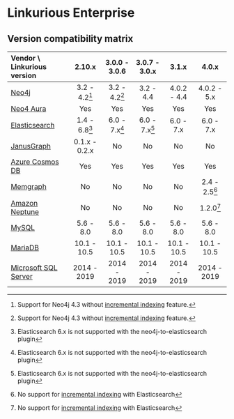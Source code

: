 # Linkurious Enterprise

## Version compatibility matrix

| Vendor \ Linkurious version|    2.10.x     | 3.0.0 - 3.0.6 | 3.0.7 - 3.0.x |     3.1.x     |     4.0.x     |
|:---------------------------|:-------------:|:-------------:|:-------------:|:-------------:|:-------------:|
| [Neo4j][a]                 | 3.2 - 4.2[^1] | 3.2 - 4.2[^1] |   3.2 - 4.4   |  4.0.2 - 4.4  | 4.0.2 - 5.x   |
| [Neo4 Aura][b]             |      Yes      |      Yes      |      Yes      |      Yes      |      Yes      |
| [Elasticsearch][c]         | 1.4 - 6.8[^2] | 6.0 - 7.x[^2] | 6.0 - 7.x[^2] | 6.0 - 7.x     | 6.0 - 7.x     |
| [JanusGraph][d]            | 0.1.x - 0.2.x |      No       |      No       |      No       |      No       |
| [Azure Cosmos DB][e]       |      Yes      |      Yes      |      Yes      |      Yes      |      Yes      |
| [Memgraph][f]              |      No       |      No       |      No       |      No       | 2.4 - 2.5[^3] |
| [Amazon Neptune][g]        |      No       |      No       |      No       |      No       |   1.2.0[^3]   |
| [MySQL][h]                 |   5.6 - 8.0   |   5.6 - 8.0   |   5.6 - 8.0   |   5.6 - 8.0   |   5.6 - 8.0   |
| [MariaDB][i]               |  10.1 - 10.5  |  10.1 - 10.5  |  10.1 - 10.5  |  10.1 - 10.5  |  10.1 - 10.5  |
| [Microsoft SQL Server][j]  |  2014 - 2019  |  2014 - 2019  |  2014 - 2019  |  2014 - 2019  |  2014 - 2019  |

[a]: https://neo4j.com/
[b]: https://neo4j.com/aura/
[c]: https://www.elastic.co/enterprise-search
[d]: https://janusgraph.org/
[e]: https://azure.microsoft.com/en-us/products/cosmos-db
[f]: https://memgraph.com/
[g]: https://aws.amazon.com/neptune/
[h]: https://www.mysql.com/
[i]: https://mariadb.org/
[j]: https://www.microsoft.com/en-us/sql-server/

[^1]: Support for Neo4j 4.3 without [incremental indexing](https://doc.linkurious.com/admin-manual/2.10.15/incremental-indexing/) feature.
[^2]: Elasticsearch 6.x is not supported with the neo4j-to-elasticsearch plugin
[^3]: No support for [incremental indexing](https://doc.linkurious.com/admin-manual/4.0/incremental-indexing/) with Elasticsearch
